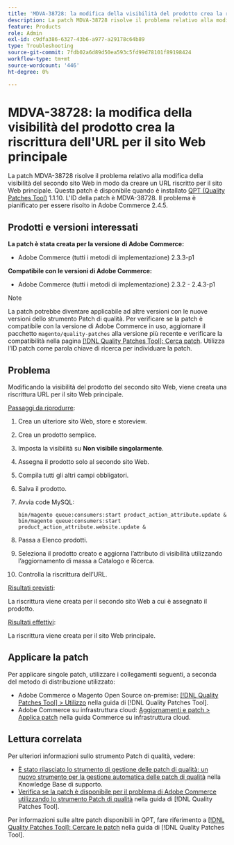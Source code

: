 ```yaml
---
title: 'MDVA-38728: la modifica della visibilità del prodotto crea la riscrittura dell''URL per il sito Web principale'
description: La patch MDVA-38728 risolve il problema relativo alla modifica della visibilità del secondo sito Web in modo da creare un URL riscritto per il sito Web principale. Questa patch è disponibile quando è installato [Quality Patches Tool (QPT)](https://experienceleague.adobe.com/it/docs/commerce-operations/tools/quality-patches-tool/quality-patches-tool-to-self-serve-quality-patches) 1.1.10. L'ID della patch è MDVA-38728. Il problema è pianificato per essere risolto in Adobe Commerce 2.4.5.
feature: Products
role: Admin
exl-id: c9dfa386-6327-43b6-a977-a29178c64b89
type: Troubleshooting
source-git-commit: 7fdb02a6d89d50ea593c5fd99d78101f89198424
workflow-type: tm+mt
source-wordcount: '446'
ht-degree: 0%

---
```


# MDVA-38728: la modifica della visibilità del prodotto crea la riscrittura dell&#39;URL per il sito Web principale

La patch MDVA-38728 risolve il problema relativo alla modifica della visibilità del secondo sito Web in modo da creare un URL riscritto per il sito Web principale. Questa patch è disponibile quando è installato [QPT (Quality Patches Tool)](https://experienceleague.adobe.com/it/docs/commerce-operations/tools/quality-patches-tool/quality-patches-tool-to-self-serve-quality-patches) 1.1.10. L&#39;ID della patch è MDVA-38728. Il problema è pianificato per essere risolto in Adobe Commerce 2.4.5.

## Prodotti e versioni interessati

**La patch è stata creata per la versione di Adobe Commerce:**

* Adobe Commerce (tutti i metodi di implementazione) 2.3.3-p1

**Compatibile con le versioni di Adobe Commerce:**

* Adobe Commerce (tutti i metodi di implementazione) 2.3.2 - 2.4.3-p1

>[!NOTE]
>
>La patch potrebbe diventare applicabile ad altre versioni con le nuove versioni dello strumento Patch di qualità. Per verificare se la patch è compatibile con la versione di Adobe Commerce in uso, aggiornare il pacchetto `magento/quality-patches` alla versione più recente e verificare la compatibilità nella pagina [[!DNL Quality Patches Tool]: Cerca patch](https://experienceleague.adobe.com/it/docs/commerce-operations/tools/quality-patches-tool/quality-patches-tool-to-self-serve-quality-patches). Utilizza l’ID patch come parola chiave di ricerca per individuare la patch.

## Problema

Modificando la visibilità del prodotto del secondo sito Web, viene creata una riscrittura URL per il sito Web principale.

<u>Passaggi da riprodurre</u>:

1. Crea un ulteriore sito Web, store e storeview.
1. Crea un prodotto semplice.
1. Imposta la visibilità su **Non visibile singolarmente**.
1. Assegna il prodotto solo al secondo sito Web.
1. Compila tutti gli altri campi obbligatori.
1. Salva il prodotto.
1. Avvia code MySQL:

   ```mysql
   bin/magento queue:consumers:start product_action_attribute.update &
   bin/magento queue:consumers:start product_action_attribute.website.update &
   ```

1. Passa a Elenco prodotti.
1. Seleziona il prodotto creato e aggiorna l’attributo di visibilità utilizzando l’aggiornamento di massa a Catalogo e Ricerca.
1. Controlla la riscrittura dell’URL.

<u>Risultati previsti</u>:

La riscrittura viene creata per il secondo sito Web a cui è assegnato il prodotto.

<u>Risultati effettivi</u>:

La riscrittura viene creata per il sito Web principale.

## Applicare la patch

Per applicare singole patch, utilizzare i collegamenti seguenti, a seconda del metodo di distribuzione utilizzato:

* Adobe Commerce o Magento Open Source on-premise: [[!DNL Quality Patches Tool] > Utilizzo](/help/tools/quality-patches-tool/usage.md) nella guida di [!DNL Quality Patches Tool].
* Adobe Commerce su infrastruttura cloud: [Aggiornamenti e patch > Applica patch](https://experienceleague.adobe.com/docs/commerce-cloud-service/user-guide/develop/upgrade/apply-patches.html?lang=it) nella guida Commerce su infrastruttura cloud.

## Lettura correlata

Per ulteriori informazioni sullo strumento Patch di qualità, vedere:

* [È stato rilasciato lo strumento di gestione delle patch di qualità: un nuovo strumento per la gestione automatica delle patch di qualità](https://experienceleague.adobe.com/it/docs/commerce-operations/tools/quality-patches-tool/quality-patches-tool-to-self-serve-quality-patches) nella Knowledge Base di supporto.
* [Verifica se la patch è disponibile per il problema di Adobe Commerce utilizzando lo strumento Patch di qualità](/help/tools/quality-patches-tool/patches-available-in-qpt/check-patch-for-magento-issue-with-magento-quality-patches.md) nella guida di [!DNL Quality Patches Tool].

Per informazioni sulle altre patch disponibili in QPT, fare riferimento a [[!DNL Quality Patches Tool]: Cercare le patch](https://experienceleague.adobe.com/tools/commerce-quality-patches/index.html?lang=it) nella guida di [!DNL Quality Patches Tool].
